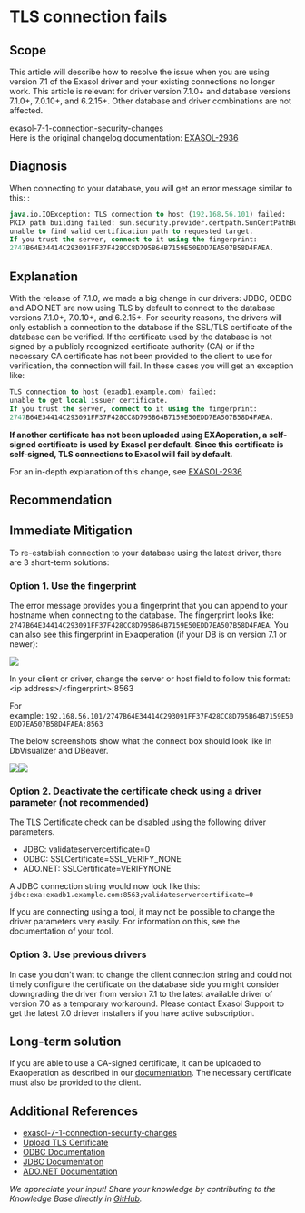 # TLS connection fails 
## Scope

This article will describe how to resolve the issue when you are using version 7.1 of the Exasol driver and your existing connections no longer work. This article is relevant for driver version 7.1.0+ and database versions 7.1.0+, 7.0.10+, and 6.2.15+. Other database and driver combinations are not affected.

[exasol-7-1-connection-security-changes](https://www.exasol.com/resource/exasol-7-1-connection-security-changes/)   
Here is the original changelog documentation: [EXASOL-2936](https://www.exasol.com/support/browse/EXASOL-2936 "Explanation") 

## Diagnosis

When connecting to your database, you will get an error message similar to this: : 


```sql
java.io.IOException: TLS connection to host (192.168.56.101) failed: 
PKIX path building failed: sun.security.provider.certpath.SunCertPathBuilderException: 
unable to find valid certification path to requested target. 
If you trust the server, connect to it using the fingerprint: 
2747B64E34414C293091FF37F428CC8D795B64B7159E50EDD7EA507B58D4FAEA.
```
## Explanation

With the release of 7.1.0, we made a big change in our drivers: JDBC, ODBC and ADO.NET are now using TLS by default to connect to the database versions 7.1.0+, 7.0.10+, and 6.2.15+. For security reasons, the drivers will only establish a connection to the database if the SSL/TLS certificate of the database can be verified. If the certificate used by the database is not signed by a publicly recognized certificate authority (CA) or if the necessary CA certificate has not been provided to the client to use for verification, the connection will fail. In these cases you will get an exception like:  



```sql
TLS connection to host (exadb1.example.com) failed: 
unable to get local issuer certificate. 
If you trust the server, connect to it using the fingerprint: 
2747B64E34414C293091FF37F428CC8D795B64B7159E50EDD7EA507B58D4FAEA.
```
**If another certificate has not been uploaded using EXAoperation, a self-signed certificate is used by Exasol per default. Since this certificate is self-signed, TLS connections to Exasol will fail by default.**

For an in-depth explanation of this change, see [EXASOL-2936](https://www.exasol.com/support/browse/EXASOL-2936 "Explanation") 

## Recommendation

## Immediate Mitigation

To re-establish connection to your database using the latest driver, there are 3 short-term solutions:

### **Option 1. Use the fingerprint**

The error message provides you a fingerprint that you can append to your hostname when connecting to the database. The fingerprint looks like: `2747B64E34414C293091FF37F428CC8D795B64B7159E50EDD7EA507B58D4FAEA`. You can also see this fingerprint in Exaoperation (if your DB is on version 7.1 or newer):

![](images/exaNico_0-1630057772662.png)

In your client or driver, change the server or host field to follow this format: &lt;ip address&gt;/&lt;fingerprint&gt;:8563

For example: `192.168.56.101/2747B64E34414C293091FF37F428CC8D795B64B7159E50EDD7EA507B58D4FAEA:8563`

The below screenshots show what the connect box should look like in DbVisualizer and DBeaver. 

![](images/exaNico_1-1630058020013.png)![](images/exaNico_2-1630058092668.png)
 
###  **Option 2. Deactivate the certificate check using a driver parameter (not recommended)**

The TLS Certificate check can be disabled using the following driver parameters.

* JDBC: validateservercertificate=0
* ODBC: SSLCertificate=SSL_VERIFY_NONE
* ADO.NET: SSLCertificate=VERIFYNONE

A JDBC connection string would now look like this: `jdbc:exa:exadb1.example.com:8563;validateservercertificate=0`

If you are connecting using a tool, it may not be possible to change the driver parameters very easily. For information on this, see the documentation of your tool. 

### **Option 3. Use previous drivers**

 In case you don't want to change the client connection string and could not timely configure the certificate on the database side you might consider downgrading the driver from version 7.1 to the latest available driver of version 7.0 as a temporary workaround.
 Please contact Exasol Support to get the latest 7.0 driever installers if you have active subscription.
 
 ## Long-term solution

If you are able to use a CA-signed certificate, it can be uploaded to Exaoperation as described in our [documentation](https://docs.exasol.com/administration/on-premise/access_management/tls_certificate.htm). The necessary certificate must also be provided to the client. 

## Additional References

* [exasol-7-1-connection-security-changes](https://www.exasol.com/resource/exasol-7-1-connection-security-changes/)
* [Upload TLS Certificate](https://docs.exasol.com/administration/on-premise/access_management/tls_certificate.htm)
* [ODBC Documentation](https://docs.exasol.com/connect_exasol/drivers/odbc/using_odbc.htm)
* [JDBC Documentation](https://docs.exasol.com/connect_exasol/drivers/jdbc.htm)
* [ADO.NET Documentation](https://docs.exasol.com/connect_exasol/drivers/ado_net.htm)

*We appreciate your input! Share your knowledge by contributing to the Knowledge Base directly in [GitHub](https://github.com/exasol/public-knowledgebase).* 